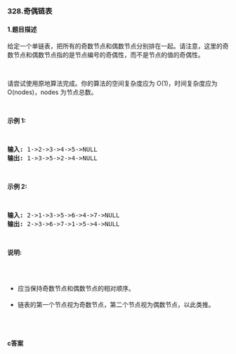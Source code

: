 ### 328.奇偶链表

#### 1.题目描述

<p>给定一个单链表，把所有的奇数节点和偶数节点分别排在一起。请注意，这里的奇数节点和偶数节点指的是节点编号的奇偶性，而不是节点的值的奇偶性。</p><br/><p>请尝试使用原地算法完成。你的算法的空间复杂度应为 O(1)，时间复杂度应为 O(nodes)，nodes 为节点总数。</p><br/><p><strong>示例 1:</strong></p><br/><pre><strong>输入:</strong> 1-&gt;2-&gt;3-&gt;4-&gt;5-&gt;NULL<br/><strong>输出:</strong> 1-&gt;3-&gt;5-&gt;2-&gt;4-&gt;NULL<br/></pre><br/><p><strong>示例 2:</strong></p><br/><pre><strong>输入:</strong> 2-&gt;1-&gt;3-&gt;5-&gt;6-&gt;4-&gt;7-&gt;NULL <br/><strong>输出:</strong> 2-&gt;3-&gt;6-&gt;7-&gt;1-&gt;5-&gt;4-&gt;NULL</pre><br/><p><strong>说明:</strong></p><br/><ul><br/>	<li>应当保持奇数节点和偶数节点的相对顺序。</li><br/>	<li>链表的第一个节点视为奇数节点，第二个节点视为偶数节点，以此类推。</li><br/></ul><br/>

#### c答案

```c

